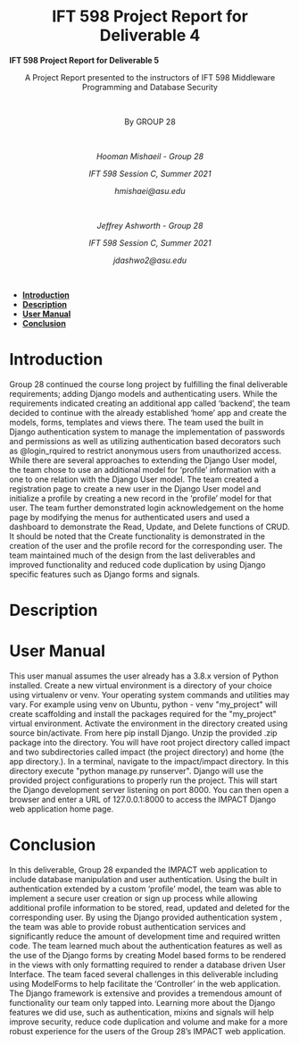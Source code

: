 <h1 align="center"><strong>IFT 598 Project Report for Deliverable 4</strong></h1

<h1 align="center"><strong>IFT 598 Project Report for Deliverable 5</strong></h1>
<p align="center"> A Project Report presented to the instructors of IFT 598 Middleware Programming and Database Security</p><br>
<p align="center">By GROUP 28</p><br>
<p align="center"><em>Hooman Mishaeil - Group 28</em></p>
<p align="center"><em>IFT 598 Session C, Summer 2021</em></p>
<p align="center"><em>hmishaei@asu.edu</em></p><br>
<p align="center"><em>Jeffrey Ashworth - Group 28</em></p>
<p align="center"><em>IFT 598 Session C, Summer 2021</em></p>
<p align="center"><em>jdashwo2@asu.edu </em></p><br>
  
- [**Introduction**](#introduction)
- [**Description**](#description)
- [**User Manual**](#user-manual)
- [**Conclusion**](#conclusion)

# **Introduction**
Group 28 continued the course long project by fulfilling the final deliverable requirements; adding Django models and authenticating users.  While the requirements indicated creating an additional app called ‘backend’, the team decided to continue with the already established ‘home’ app and create the models, forms, templates and views there.  The team used the built in Django authentication system to manage the implementation of passwords and permissions as well as utilizing authentication based decorators such as @login_rquired to restrict anonymous users from unauthorized access.  While there are several approaches to extending the Django User model, the team chose to use an additional model for ‘profile’ information with a one to one relation with the Django User model.  The team created a registration page to create a new user in the Django User model and initialize a profile by creating a new record in the ‘profile’ model for that user.  The team further demonstrated login acknowledgement on the home page by modifying the menus for authenticated users and used a dashboard to demonstrate the Read, Update, and Delete functions of CRUD.  It should be noted that the Create functionality is demonstrated in the creation of the user and the profile record for the corresponding user.  The team maintained much of the design from the last deliverables and improved functionality and reduced code duplication by using Django specific features such as Django forms and signals.
  

# **Description**

# **User Manual**
This user manual assumes the user already has a 3.8.x version of Python installed. Create a new virtual environment is a directory of your choice using virtualenv or venv. Your operating system commands and utilities may vary. For example using venv on Ubuntu, python - venv "my_project" will create scaffolding and install the packages required for the "my_project" virtual environment. Activate the environment in the directory created using source bin/activate. From here pip install Django. Unzip the provided .zip package into the directory. You will have root project directory called impact and two subdirectories called impact (the project directory) and home (the app directory.). In a terminal, navigate to the impact/impact directory. In this directory execute "python manage.py runserver". Django will use the provided project configurations to properly run the project. This will start the Django development server listening on port 8000. You can then open a browser and enter a URL of 127.0.0.1:8000 to access the IMPACT Django web application home page.
# **Conclusion**
In this deliverable, Group 28 expanded the IMPACT web application to include database manipulation and user authentication. Using the built in authentication extended by a custom ‘profile’ model, the team was able to implement a secure user creation or sign up process while allowing additional profile information to be stored, read, updated and deleted for the corresponding user.  By using the Django provided authentication system , the team was able to provide robust authentication services and significantly reduce the amount of development time and required written code. The team learned much about the authentication features as well as the use of the Django forms by creating Model based forms to be rendered in the views with only formatting required to render a database driven User Interface. The team faced several challenges in this deliverable including using ModelForms to help facilitate the ‘Controller’ in the web application.  The Django framework is extensive and provides a tremendous amount of functionality our team only tapped into.  Learning more about the Django features we did use, such as authentication, mixins and signals will help improve security, reduce code duplication and volume and make for a more robust experience for the users of the Group 28’s IMPACT web application.